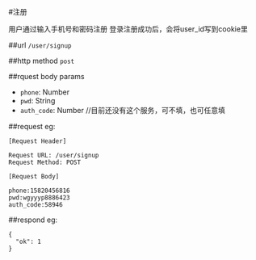 #注册

用户通过输入手机号和密码注册
登录注册成功后，会将user_id写到cookie里

##url
`/user/signup`


##http method
`post`

##rquest body params

 * `phone`: Number 
 * `pwd`: String
 * `auth_code`: Number //目前还没有这个服务，可不填，也可任意填

##request
eg:
```
[Request Header]

Request URL: /user/signup
Request Method: POST

[Request Body]

phone:15820456816
pwd:wgyyyp8886423
auth_code:58946
```
##respond
eg:
```
{
  "ok": 1
}
```



